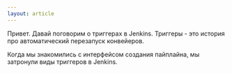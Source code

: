 ```yaml
---
layout: article
---
```

Привет. Давай поговорим о триггерах в Jenkins. Триггеры - это история про автоматический перезапуск конвейеров.

Когда мы знакомились с интерфейсом создания пайплайна, мы затронули виды триггеров в Jenkins.
